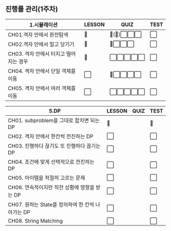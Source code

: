 ## 진행률 관리(1주차)

| 1.시뮬레이션 |  LESSON    |     QUIZ        |  TEST      |  
|------|--------------------------------------------------------------------------------------|--------------------------------------------------------------------------------------|--------------------------------------------------------------------------------------|
| CH01.격자 안에서 완전탐색 | 🔳 | 🔳(🔳)⬜⬜⬜ | ⬜ |
| CH02.격자 안에서 밀고 당기기 | 🔳 | 🔳⬜⬜⬜ | ⬜ |
| CH03. 격자 안에서 터지고 떨어지는 경우 | 🔳 | ⬜⬜⬜⬜⬜ | ⬜ | 
| CH04. 격자 안에서 단일 객체를 이동 | ⬜ | 🔳⬜⬜⬜⬜ | ⬜ | 
| CH05. 격자 안에서 여러 객체를 이동 | ⬜ | ⬜⬜⬜⬜⬜ | ⬜ | 

| 5.DP |  LESSON    |     QUIZ        |  TEST      |  
|------|--------------------------------------------------------------------------------------|--------------------------------------------------------------------------------------|--------------------------------------------------------------------------------------|
| CH01. subproblem을 그대로 합치면 되는 DP | 🔳 |  |🔳 |
| CH02. 격자 안에서 한칸씩 전진하는 DP | ⬜ |  | ⬜ |
| CH03. 진행하다 끊기도 또 진행하다 끊기는 DP | ⬜ |  | ⬜ | 
| CH04. 조건에 맞게 선택적으로 전진하는 DP | ⬜ |  | ⬜ | 
| CH05. 아이템을 적절히 고르는 문제 | ⬜ |  | ⬜ | 
| CH06. 연속적이지만 직전 상황에 영향을 받는 DP | ⬜ |  | ⬜ | 
| CH07. 원하는 State를 정의하여 한 칸씩 나아가는 DP | ⬜ |  | ⬜ | 
| CH08. String Matching | ⬜ |  | ⬜ | 

